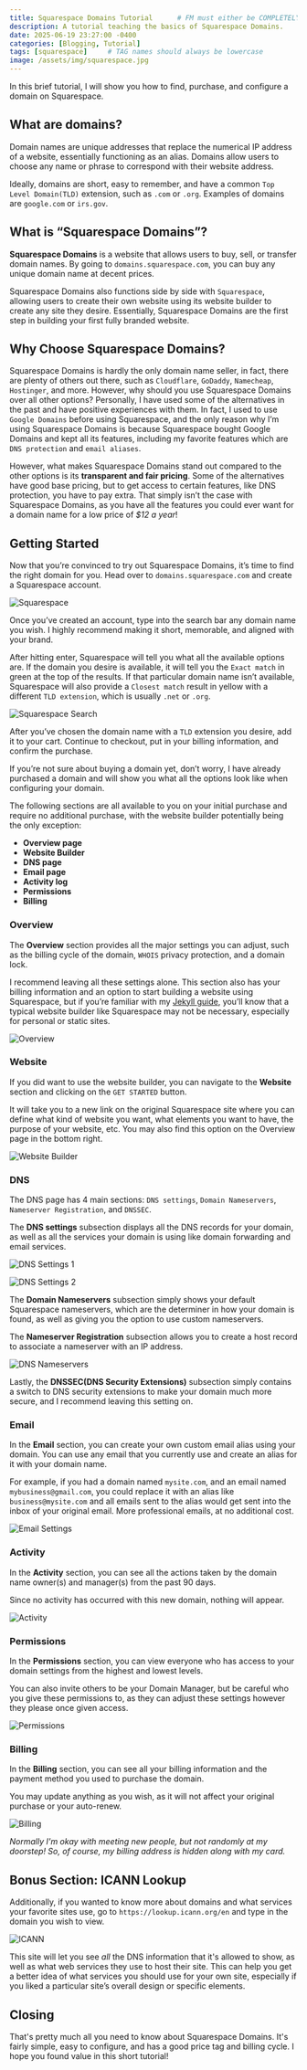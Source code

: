 ```yaml
---
title: Squarespace Domains Tutorial      # FM must either be COMPLETELY filled out or EMPTY between the lines for site to not break
description: A tutorial teaching the basics of Squarespace Domains.
date: 2025-06-19 23:27:00 -0400
categories: [Blogging, Tutorial]
tags: [squarespace]     # TAG names should always be lowercase
image: /assets/img/squarespace.jpg
---
```


In this brief tutorial, I will show you how to find, purchase, and configure a domain on Squarespace.

## What are domains?
Domain names are unique addresses that replace the numerical IP address of a website, essentially functioning as an alias. Domains allow users to choose any name or phrase to correspond with their website address.

Ideally, domains are short, easy to remember, and have a common `Top Level Domain(TLD)` extension, such as `.com` or `.org`. Examples of domains are `google.com` or `irs.gov`. 

## What is “Squarespace Domains”?
**Squarespace Domains** is a website that allows users to buy, sell, or transfer domain names. By going to `domains.squarespace.com`, you can buy any unique domain name at decent prices.

Squarespace Domains also functions side by side with `Squarespace`, allowing users to create their own website using its website builder to create any site they desire. Essentially, Squarespace Domains are the first step in building your first fully branded website.

## Why Choose Squarespace Domains?
Squarespace Domains is hardly the only domain name seller, in fact, there are plenty of others out there, such as `Cloudflare`, `GoDaddy`, `Namecheap`, `Hostinger`, and more. However, why should you use Squarespace Domains over all other options? Personally, I have used some of the alternatives in the past and have positive experiences with them. In fact, I used to use `Google Domains` before using Squarespace, and the only reason why I’m using Squarespace Domains is because Squarespace bought Google Domains and kept all its features, including my favorite features which are `DNS protection` and `email aliases`.

However, what makes Squarespace Domains stand out compared to the other options is its **transparent and fair pricing**. Some of the alternatives have good base pricing, but to get access to certain features, like DNS protection, you have to pay extra. That simply isn’t the case with Squarespace Domains, as you have all the features you could ever want for a domain name for a low price of *$12 a year*!

## Getting Started
Now that you’re convinced to try out Squarespace Domains, it’s time to find the right domain for you. Head over to `domains.squarespace.com` and create a Squarespace account.

![Squarespace](https://raw.githubusercontent.com/SalihWarsama/salihwarsama.github.io/refs/heads/main/assets/img/squarespace-homepage.png)

Once you’ve created an account, type into the search bar any domain name you wish. I highly recommend making it short, memorable, and aligned with your brand.

After hitting enter, Squarespace will tell you what all the available options are. If the domain you desire is available, it will tell you the `Exact match` in green at the top of the results. If that particular domain name isn’t available, Squarespace will also provide a `Closest match` result in yellow with a different `TLD extension`, which is usually `.net` or `.org`.

![Squarespace Search](https://raw.githubusercontent.com/SalihWarsama/salihwarsama.github.io/refs/heads/main/assets/img/squarespace-buy-domains.png)

After you’ve chosen the domain name with a `TLD` extension you desire, add it to your cart. Continue to checkout, put in your billing information, and confirm the purchase.

If you’re not sure about buying a domain yet, don’t worry, I have already purchased a domain and will show you what all the options look like when configuring your domain.

The following sections are all available to you on your initial purchase and require no additional purchase, with the website builder potentially being the only exception:

- **Overview page**
- **Website Builder**
- **DNS page**
- **Email page**
- **Activity log**
- **Permissions**
- **Billing**

### Overview
The **Overview** section provides all the major settings you can adjust, such as the billing cycle of the domain, `WHOIS` privacy protection, and a domain lock. 

I recommend leaving all these settings alone. This section also has your billing information and an option to start building a website using Squarespace, but if you’re familiar with my [Jekyll guide](https://salihwarsama.github.io/posts/jekyll-guide/), you’ll know that a typical website builder like Squarespace may not be necessary, especially for personal or static sites.

![Overview](https://raw.githubusercontent.com/SalihWarsama/salihwarsama.github.io/refs/heads/main/assets/img/sqsp-domain-settings.png)

### Website
If you did want to use the website builder, you can navigate to the **Website** section and clicking on the `GET STARTED` button.

It will take you to a new link on the original Squarespace site where you can define what kind of website you want, what elements you want to have, the purpose of your website, etc. You may also find this option on the Overview page in the bottom right.

![Website Builder](https://raw.githubusercontent.com/SalihWarsama/salihwarsama.github.io/refs/heads/main/assets/img/sqsp-website-settings.png)

### DNS
The DNS page has 4 main sections: `DNS settings`, `Domain Nameservers`, `Nameserver Registration`, and `DNSSEC`.

The **DNS settings** subsection displays all the DNS records for your domain, as well as all the services your domain is using like domain forwarding and email services.

![DNS Settings 1](https://raw.githubusercontent.com/SalihWarsama/salihwarsama.github.io/refs/heads/main/assets/img/sqsp-dns-settings.png)

![DNS Settings 2](https://raw.githubusercontent.com/SalihWarsama/salihwarsama.github.io/refs/heads/main/assets/img/sqsp-dns-settings-2.png)

The **Domain Nameservers** subsection simply shows your default Squarespace nameservers, which are the determiner in how your domain is found, as well as giving you the option to use custom nameservers.

The **Nameserver Registration** subsection allows you to create a host record to associate a nameserver with an IP address.

![DNS Nameservers](https://raw.githubusercontent.com/SalihWarsama/salihwarsama.github.io/refs/heads/main/assets/img/sqsp-dns-nameservers.png)

Lastly, the **DNSSEC(DNS Security Extensions)** subsection simply contains a switch to DNS security extensions to make your domain much more secure, and I recommend leaving this setting on.

### Email
In the **Email** section, you can create your own custom email alias using your domain. You can use any email that you currently use and create an alias for it with your domain name.

For example, if you had a domain named `mysite.com`, and an email named `mybusiness@gmail.com`, you could replace it with an alias like `business@mysite.com` and all emails sent to the alias would get sent into the inbox of your original email. More professional emails, at no additional cost.

![Email Settings](https://raw.githubusercontent.com/SalihWarsama/salihwarsama.github.io/refs/heads/main/assets/img/sqsp-email-settings.png)

### Activity
In the **Activity** section, you can see all the actions taken by the domain name owner(s) and manager(s) from the past 90 days.

Since no activity has occurred with this new domain, nothing will appear.

![Activity](https://raw.githubusercontent.com/SalihWarsama/salihwarsama.github.io/refs/heads/main/assets/img/sqsp-activity.png)

### Permissions
In the **Permissions** section, you can view everyone who has access to your domain settings from the highest and lowest levels.

You can also invite others to be your Domain Manager, but be careful who you give these permissions to, as they can adjust these settings however they please once given access.

![Permissions](https://raw.githubusercontent.com/SalihWarsama/salihwarsama.github.io/refs/heads/main/assets/img/sqsp-permissions.png)

### Billing
In the **Billing** section, you can see all your billing information and the payment method you used to purchase the domain.

You may update anything as you wish, as it will not affect your original purchase or your auto-renew.

![Billing](https://raw.githubusercontent.com/SalihWarsama/salihwarsama.github.io/refs/heads/main/assets/img/sqsp-billing.png)

*Normally I'm okay with meeting new people, but not randomly at my doorstep! So, of course, my billing address is hidden along with my card.*

## Bonus Section: ICANN Lookup
Additionally, if you wanted to know more about domains and what services your favorite sites use, go to `https://lookup.icann.org/en` and type in the domain you wish to view.

![ICANN](https://raw.githubusercontent.com/SalihWarsama/salihwarsama.github.io/refs/heads/main/assets/img/sqsp-icann.png)

This site will let you see *all* the DNS information that it's allowed to show, as well as what web services they use to host their site. This can help you get a better idea of what services you should use for your own site, especially if you liked a particular site’s overall design or specific elements.

## Closing
That's pretty much all you need to know about Squarespace Domains. It's fairly simple, easy to configure, and has a good price tag and billing cycle. I hope you found value in this short tutorial!